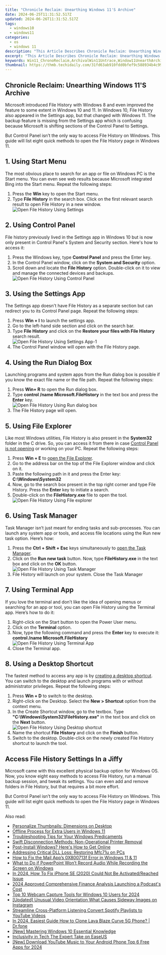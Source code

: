 ```yaml
---
title: "Chronicle Reclaim: Unearthing Windows 11'S Archive"
date: 2024-06-25T11:31:52.517Z
updated: 2024-06-26T11:31:52.517Z
tags:
  - windows10
  - windows11
categories:
  - os
  - windows 11
description: "This Article Describes Chronicle Reclaim: Unearthing Windows 11'S Archive"
excerpt: "This Article Describes Chronicle Reclaim: Unearthing Windows 11'S Archive"
keywords: Win11_ChronoReclaim,ArchivalWin11Untrace,Window11UnearthArchive,WindowsUntracker11,ReclaimWin11History,11WindowsUncovered,ArchiveRevealWin11
thumbnail: https://thmb.techidaily.com/31fd63ab910fdd0bfef9c588934b4c990590f2025d46dff0a5963e90a62a92d8.jpg
---
```


## Chronicle Reclaim: Unearthing Windows 11'S Archive

 Microsoft introduced File History with Windows 8 and even improved the feature to some extent in Windows 10 and 11\. In Windows 10, File History also appeared in the Settings app, but that changed with Windows 11\. The backup feature is missing from the Settings app which is confusing because Microsoft is shifting sections of the Control Panel to Settings.

 But Control Panel isn’t the only way to access File History on Windows. This guide will list eight quick methods to open the File History page in Windows 11\.

## 1\. Using Start Menu

 The most obvious place to search for an app or file on Windows PC is the Start menu. You can even see web results because Microsoft integrated Bing into the Start menu. Repeat the following steps:

1. Press the **Win** key to open the Start menu.
2. Type **File History** in the search box. Click on the first relevant search result to open File History in a new window.  
![Open File History Using Settings](https://static1.makeuseofimages.com/wordpress/wp-content/uploads/2023/06/open-file-history-using-settings.jpg)

## 2\. Using Control Panel

 File history previously lived in the Settings app in Windows 10 but is now only present in Control Panel's System and Security section. Here's how to access it:

1. Press the Windows key, type **Control Panel** and press the Enter key.
2. In the Control Panel window, click on the **System and Security** option.
3. Scroll down and locate the **File History** option. Double-click on it to view and manage the connected devices and backups.  
![Open File History Using Control Panel](https://static1.makeuseofimages.com/wordpress/wp-content/uploads/2023/06/open-file-history-using-control-panel.jpg)

## 3\. Using the Settings App

 The Settings app doesn't have File History as a separate section but can redirect you to its Control Panel page. Repeat the following steps:

1. Press **Win + I** to launch the settings app.
2. Go to the left-hand side section and click on the search bar.
3. Type **File History** and click on the **Restore your files with File History** search result.  
![Open File History Using Settings App-1](https://static1.makeuseofimages.com/wordpress/wp-content/uploads/2023/06/open-file-history-using-settings-app-1.jpg)
4. The Control Panel window will open with the File History page.

## 4\. Using the Run Dialog Box

 Launching programs and system apps from the Run dialog box is possible if you know the exact file name or the file path. Repeat the following steps:

1. Press **Win+ R** to open the Run dialog box.
2. Type **control /name Microsoft.FileHistory** in the text box and press the **Enter** key.  
![Open File History Using Run dialog box](https://static1.makeuseofimages.com/wordpress/wp-content/uploads/2023/06/open-file-history-using-run-dialog-box.jpg)
3. The File History page will open.

## 5\. Using File Explorer

 Like most Windows utilities, File History is also present in the **System32** folder in the C drive. So, you can access it from there in case [Control Panel is not opening](https://www.makeuseof.com/fix-control-panel-wont-open/) or working on your PC. Repeat the following steps:

1. Press **Win + E** to [open the File Explorer](https://www.makeuseof.com/windows-open-file-explorer/).
2. Go to the address bar on the top of the File Explorer window and click on it.
3. Paste the following path in it and press the Enter key: **C:\\Windows\\System32**
4. Now, go to the search box present in the top right corner and type File History. Press the **Enter** key to initiate a search.
5. Double-click on the **FileHistory.exe** file to open the tool.  
![Open File History Using File explorer](https://static1.makeuseofimages.com/wordpress/wp-content/uploads/2023/06/open-file-history-using-file-explorer.jpg)

## 6\. Using Task Manager

 Task Manager isn’t just meant for ending tasks and sub-processes. You can launch any system app or tools, and access file locations using the Run new task option. Here’s how:

1. Press the **Ctrl + Shift + Esc** keys simultaneously to [open the Task Manager](https://www.makeuseof.com/ways-to-open-task-manager-windows-10/).
2. Click on the **Run new task** button. Now, type **FileHistory.exe** in the text box and click on the **OK** button.  
![Open File History Using Task Manager](https://static1.makeuseofimages.com/wordpress/wp-content/uploads/2023/06/open-file-history-using-task-manager.jpg)
3. File History will launch on your system. Close the Task Manager

## 7\. Using Terminal App

 If you love the terminal and don’t like the idea of opening menus or searching for an app or tool, you can open File History using the Terminal app. Here’s how to do it:

1. Right-click on the Start button to open the Power User menu.
2. Click on the **Terminal** option.
3. Now, type the following command and press the **Enter** key to execute it: **control /name Microsoft.FileHistory**  
![Open File History Using Terminal App](https://static1.makeuseofimages.com/wordpress/wp-content/uploads/2023/06/open-file-history-using-terminal-app.jpg)
4. Close the Terminal app.

## 8\. Using a Desktop Shortcut

 The fastest method to access any app is by [creating a desktop shortcut](https://www.makeuseof.com/tag/how-to-create-desktop-shortcuts-from-anywhere-in-windows/). You can switch to the desktop and launch programs with or without administrator privileges. Repeat the following steps:

1. Press **Win + D** to switch to the desktop.
2. Right-click on the Desktop. Select the **New > Shortcut** option from the context menu.
3. In the Create Shortcut window, go to the textbox. Type **"C:\\Windows\\System32\\FileHistory.exe"** in the text box and click on the **Next** button.  
![Open File History Using Desktop shortcut](https://static1.makeuseofimages.com/wordpress/wp-content/uploads/2023/06/open-file-history-using-desktop-shortcut.jpg)
4. Name the shortcut **File History** and click on the **Finish** button.
5. Switch to the desktop. Double-click on the newly created File History shortcut to launch the tool.

## Access File History Settings In a Jiffy

 Microsoft came with this excellent physical backup option for Windows OS. Now, you know eight easy methods to access File History, run a manual backup session, and tweak its settings. You can even add and remove folders in File History, but that requires a bit more effort.

 But Control Panel isn’t the only way to access File History on Windows. This guide will list eight quick methods to open the File History page in Windows 11\.

<span class="atpl-alsoreadstyle">Also read:</span>
<div><ul>
<li><a href="https://win11.techidaily.com/personalize-thumbnails-dimensions-on-desktop/"><u>Personalize Thumbnails: Dimensions on Desktop</u></a></li>
<li><a href="https://win11.techidaily.com/offline-process-for-extra-users-in-windows-11/"><u>Offline Process for Extra Users in Windows 11</u></a></li>
<li><a href="https://win11.techidaily.com/troubleshooting-tips-for-your-windows-predicaments/"><u>Troubleshooting Tips for Your Windows Predicaments</u></a></li>
<li><a href="https://win11.techidaily.com/swift-disconnection-methods-non-operational-printer-removal/"><u>Swift Disconnection Methods: Non-Operational Printer Removal</u></a></li>
<li><a href="https://win11.techidaily.com/post-install-windows-heres-how-to-get-online/"><u>Post-Install Windows? Here's How to Get Online</u></a></li>
<li><a href="https://win11.techidaily.com/addressing-critical-dll-loss-restoring-mfc71u-on-pcs/"><u>Addressing Critical DLL Loss: Restoring Mfc71u on PCs</u></a></li>
<li><a href="https://win11.techidaily.com/how-to-fix-the-mail-apps-0x800713f-error-in-windows-11-and-11/"><u>How to Fix the Mail App’s 0X800713f Error in Windows 11 & 11</u></a></li>
<li><a href="https://win11.techidaily.com/what-to-do-if-powerpoint-wont-record-audio-while-recording-the-screen-on-windows/"><u>What to Do if PowerPoint Won’t Record Audio While Recording the Screen on Windows</u></a></li>
<li><a href="https://activate-lock.techidaily.com/in-2024-how-to-fix-iphone-se-2020-could-not-be-activatedreached-issue-by-drfone-ios/"><u>In 2024, How To Fix iPhone SE (2020) Could Not Be Activated/Reached Issue</u></a></li>
<li><a href="https://extra-information.techidaily.com/2024-approved-comprehensive-finance-analysis-launching-a-podcasts-cost/"><u>2024 Approved  Comprehensive Finance Analysis  Launching a Podcast's Cost</u></a></li>
<li><a href="https://ai-vdieo-software.techidaily.com/top-10-webcam-capture-tools-for-windows-10-users-for-2024/"><u>Top 10 Webcam Capture Tools for Windows 10 Users for 2024</u></a></li>
<li><a href="https://fox-cloud.techidaily.com/updated-unusual-video-orientation-what-causes-sideway-images-on-instagram/"><u>[Updated] Unusual Video Orientation  What Causes Sideway Images on Instagram</u></a></li>
<li><a href="https://youtube-video-recordings.techidaily.com/streamline-cross-platform-listening-convert-spotify-playlists-to-youtube-videos/"><u>Streamline Cross-Platform Listening  Convert Spotify Playlists to YouTube Videos</u></a></li>
<li><a href="https://android-transfer.techidaily.com/in-2024-easiest-guide-how-to-clone-lava-blaze-curve-5g-phone-drfone-by-drfone-transfer-from-android-transfer-from-android/"><u>In 2024, Easiest Guide How to Clone Lava Blaze Curve 5G Phone? | Dr.fone</u></a></li>
<li><a href="https://some-guidance.techidaily.com/new-mastering-windows-10-essential-knowledge/"><u>[New] Mastering Windows 10  Essential Knowledge</u></a></li>
<li><a href="https://remote-screen-capture.techidaily.com/inclusivity-in-tech-the-expert-take-on-easeus/"><u>Inclusivity in Tech  The Expert Take on EaseUS</u></a></li>
<li><a href="https://facebook-video-share.techidaily.com/new-download-youtube-music-to-your-android-phone-top-6-free-apps-for-2024/"><u>[New] Download YouTube Music to Your Android Phone  Top 6 Free Apps for 2024</u></a></li>
</ul></div>

<ins class="adsbygoogle"
      style="display:block"
      data-ad-client="ca-pub-7571918770474297"
      data-ad-slot="8358498916"
      data-ad-format="auto"
      data-full-width-responsive="true"></ins>